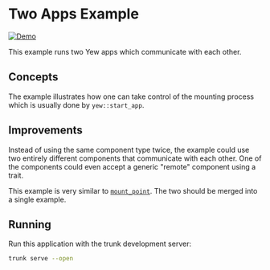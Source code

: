 # Two Apps Example

[![Demo](https://img.shields.io/website?label=demo&url=https%3A%2F%2Fexamples.yew.rs%2Ftwo_apps)](https://examples.yew.rs/two_apps)

This example runs two Yew apps which communicate with each other.

## Concepts

The example illustrates how one can take control of the mounting process which is usually done by `yew::start_app`.

## Improvements

Instead of using the same component type twice, the example could use two entirely different components that communicate with each other.
One of the components could even accept a generic "remote" component using a trait.

This example is very similar to [`mount_point`](../mount_point).
The two should be merged into a single example.

## Running

Run this application with the trunk development server:

```bash
trunk serve --open
```